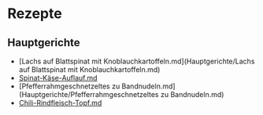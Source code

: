 Rezepte
=======

Hauptgerichte
-------------

* [Lachs auf Blattspinat mit Knoblauchkartoffeln.md](Hauptgerichte/Lachs auf Blattspinat mit Knoblauchkartoffeln.md)
* [Spinat-Käse-Auflauf.md](Hauptgerichte/Spinat-Käse-Auflauf.md)
* [Pfefferrahmgeschnetzeltes zu Bandnudeln.md](Hauptgerichte/Pfefferrahmgeschnetzeltes zu Bandnudeln.md)
* [Chili-Rindfleisch-Topf.md](Hauptgerichte/Chili-Rindfleisch-Topf.md)
